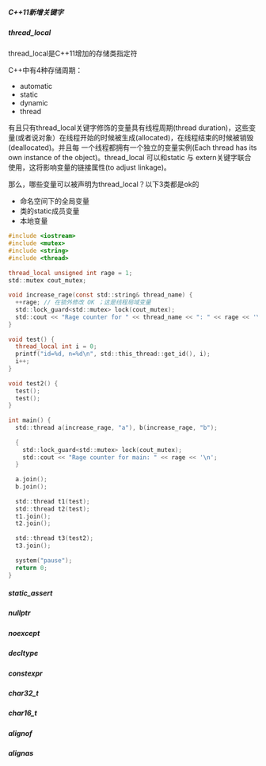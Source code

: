 #### <h5 id="cpp_11_new_keywords">C++11新增关键字</h5>

##### thread_local

thread_local是C++11增加的存储类指定符

C++中有4种存储周期：
  * automatic
  * static
  * dynamic
  * thread

有且只有thread_local关键字修饰的变量具有线程周期(thread duration)，这些变量(或者说对象）在线程开始的时候被生成(allocated)，在线程结束的时候被销毁(deallocated)。并且每 一个线程都拥有一个独立的变量实例(Each thread has its own instance of the object)。thread_local 可以和static 与 extern关键字联合使用，这将影响变量的链接属性(to adjust linkage)。

那么，哪些变量可以被声明为thread_local？以下3类都是ok的

  * 命名空间下的全局变量
  * 类的static成员变量
  * 本地变量

```C
#include <iostream>
#include <mutex>
#include <string>
#include <thread>
 
thread_local unsigned int rage = 1;
std::mutex cout_mutex;
 
void increase_rage(const std::string& thread_name) {
  ++rage; // 在锁外修改 OK ；这是线程局域变量
  std::lock_guard<std::mutex> lock(cout_mutex);
  std::cout << "Rage counter for " << thread_name << ": " << rage << '\n';
}
 
void test() {
  thread_local int i = 0;
  printf("id=%d, n=%d\n", std::this_thread::get_id(), i);
  i++;
}
 
void test2() {
  test();
  test();
}
 
int main() {
  std::thread a(increase_rage, "a"), b(increase_rage, "b");
 
  {
    std::lock_guard<std::mutex> lock(cout_mutex);
    std::cout << "Rage counter for main: " << rage << '\n';
  }
 
  a.join();
  b.join();
 
  std::thread t1(test);
  std::thread t2(test);
  t1.join();
  t2.join();
 
  std::thread t3(test2);
  t3.join();
 
  system("pause");
  return 0;
}
```


##### static_assert

##### nullptr

##### noexcept

##### decltype

##### constexpr

##### char32_t

##### char16_t

##### alignof

##### alignas
